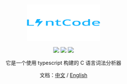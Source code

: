 <p align="center">
    <img src="./vendor/accets/lintcode.svg" width="200" height="100">
</p>

<p align="center">
    <img src="https://img.shields.io/badge/TypeScript-ES5+-blue.svg">
    <img src="https://img.shields.io/badge/Document-中文/English-orange.svg">
    <img src="https://img.shields.io/badge/License-MIT-green.svg">
</p>

<div align="center">
    <p>它是一个使用 typescript 构建的 C 语言词法分析器</p>
    <p>文档：<a href="/README.zh-CN.md">中文</a> / <a href="/README.md">English</a></p>
</div>
